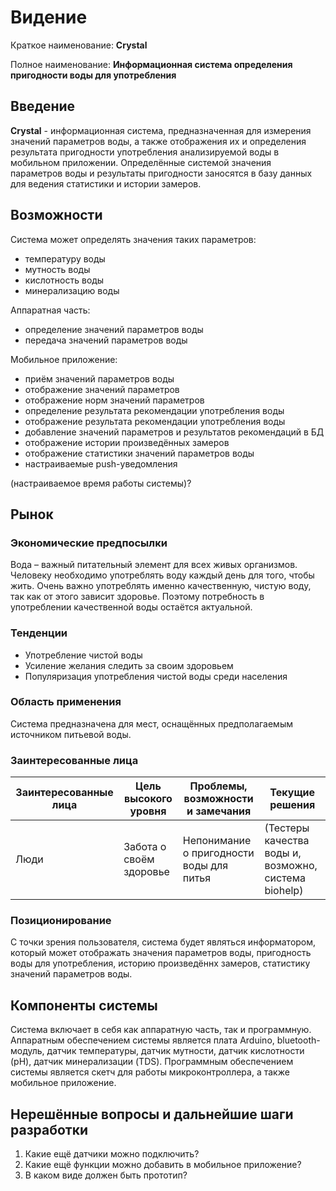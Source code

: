 #  Видение
Краткое наименование: **Crystal**

Полное наименование: **Информационная система определения пригодности воды для употребления**

## Введение
**Crystal** - информационная система, предназначенная для измерения значений параметров воды, а также отображения их и определения результата пригодности употребления анализируемой воды в мобильном приложении. Определённые системой значения параметров воды и результаты пригодности заносятся в базу данных для ведения статистики и истории замеров.

## Возможности
Система может определять значения таких параметров:
- температуру воды
- мутность воды
- кислотность воды
- минерализацию воды

Аппаратная часть:
- определение значений параметров воды
- передача значений параметров воды

Мобильное приложение:
- приём значений параметров воды
- отображение значений параметров
- отображение норм значений параметров
- определение результата рекомендации употребления воды 
- отображение результата рекомендации употребления воды
- добавление значений параметров и результатов рекомендаций в БД
- отображение истории произведённых замеров
- отображение статистики значений параметров воды
- настраиваемые push-уведомления

(настраиваемое время работы системы)?

## Рынок
### Экономические предпосылки
Вода – важный питательный элемент для всех живых организмов. Человеку необходимо употреблять воду каждый день для того, чтобы жить. Очень важно употреблять именно качественную, чистую воду, так как от этого зависит здоровье. Поэтому потребность в употреблении качественной воды остаётся актуальной.

### Тенденции 
- Употребление чистой воды
- Усиление желания следить за своим здоровьем
- Популяризация употребления чистой воды среди населения

### Область применения
Система предназначена для мест, оснащённых предполагаемым источником питьевой воды.

### Заинтересованные лица 
Заинтересованные лица | Цель высокого уровня | Проблемы, возможности и замечания | Текущие решения
--- | --- | --- | ---
Люди | Забота о своём здоровье | Непонимание о пригодности воды для питья | (Тестеры качества воды и, возможно, система biohelp)

### Позиционирование
С точки зрения пользователя, система будет являться информатором, который может отображать значения параметров воды, пригодность воды для употребления, историю произведённх замеров, статистику значений параметров воды.

## Компоненты системы
Система включает в себя как аппаратную часть, так и программную. Аппаратным обеспечением системы является плата Arduino, bluetooth-модуль, датчик температуры, датчик мутности, датчик кислотности (pH), датчик минерализации (TDS). Программным обеспечением системы является скетч для работы микроконтроллера, а также мобильное приложение.

## Нерешённые вопросы и дальнейшие шаги разработки
1. Какие ещё датчики можно подключить?
2. Какие ещё функции можно добавить в мобильное приложение?
3. В каком виде должен быть прототип?
